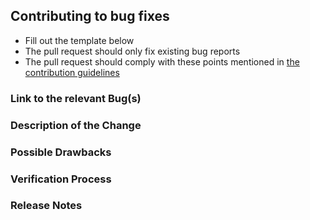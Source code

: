 ## Contributing to bug fixes

 - Fill out the template below
 - The pull request should only fix existing bug reports
 - The pull request should comply with these points mentioned in [the contribution guidelines](https://github.com/mali-git/POEM_develop/blob/master/.github/CONTRIBUTING.md#pull-request)


### Link to the relevant Bug(s)
<!--

Link to the issue describing the bug that you're fixing.

If there is not yet an issue for your bug, please open a new issue and then link to that issue in your pull request.
Note: In some cases, one person's "bug" is another person's "feature." If the pull request does not address an existing
issue with the "bug" label, the maintainers have the final say on whether the current behavior is a bug.

-->


### Description of the Change

<!--

We must be able to understand the design of your change from this description, so please walk us through the concepts.

-->


### Possible Drawbacks

<!-- What are the possible side-effects or negative impacts of the code change? -->


### Verification Process

<!--

What process did you follow to verify that the change has not introduced any regressions? Describe the actions you
performed and describe the results you observed.

-->


### Release Notes

<!--

Please describe the changes in a single line that explains this improvement in
terms that any user can understand.

Example:

- Fixed an issue where model parameters were not set correctly.
- Increased the performance of method X by avoiding redundant re-calculations of the loading vectors.

-->

